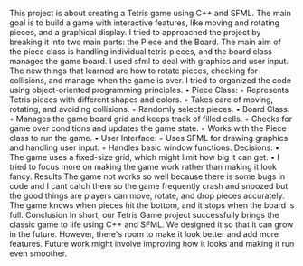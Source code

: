 
This project is about creating a Tetris game using C++ and SFML. The main goal is to build a game with interactive features, like moving and rotating pieces, and a graphical display.
I tried to approached the project by breaking it into two main parts: the Piece and the Board. The main aim of the piece class is  handling individual tetris pieces, and the board class manages the game board. I used sfml to deal with graphics and user input.
The new things that learned are how to rotate pieces, checking for collisions, and manage when the game is over. I tried to organized the code using object-oriented programming principles.
    • Piece Class:
        ◦ Represents Tetris pieces with different shapes and colors.
        ◦ Takes care of moving, rotating, and avoiding collisions.
        ◦ Randomly selects pieces.
    • Board Class:
        ◦ Manages the game board grid and keeps track of filled cells.
        ◦ Checks for game over conditions and updates the game state.
        ◦ Works with the Piece class to run the game.
    • User Interface:
        ◦ Uses SFML for drawing graphics and handling user input.
        ◦ Handles basic window functions.
Decisions:
    • The game uses a fixed-size grid, which might limit how big it can get.
    • I tried to focus more on making the game work rather than making it look fancy.
Results
The game not works so well because there is some bugs in code and I cant catch them so the game frequently crash and snoozed but the good things are players can move, rotate, and drop pieces accurately. The game knows when pieces hit the bottom, and it stops when the board is full.
Conclusion
In short, our Tetris Game project successfully brings the classic game to life using C++ and SFML. We designed it so that it can grow in the future. However, there's room to make it look better and add more features. Future work might involve improving how it looks and making it run even smoother.

